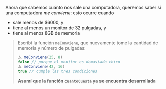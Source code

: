 Ahora que sabemos cuánto nos sale una computadora, queremos saber si una computadora _me conviene_: esto ocurre cuando 

* sale menos de $6000, y
* tiene al menos un monitor de 32 pulgadas, y
* tiene al menos 8GB de memoria

> Escribí la función `meConviene`, que nuevamente tome la cantidad de memoria y número de pulgadas: 
> 
> ```javascript
> ム meConviene(25, 8)
> false // porque el monitor es demasiado chico
> ム meConviene(42, 16)
> true // cumple las tres condiciones
> ```
> 
> **Asumí que la función `cuantoCuesta` ya se encuentra desarrollada** 
